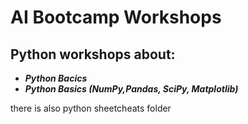 # AI Bootcamp Workshops

## Python workshops about:
- ***Python Bacics***
- ***Python Basics (NumPy,Pandas, SciPy, Matplotlib)***

there is also python sheetcheats folder
